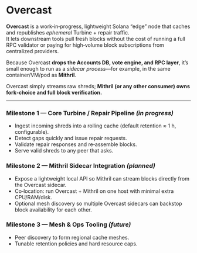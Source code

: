 # Overcast

**Overcast** is a work‑in‑progress, lightweight Solana “edge” node that caches and republishes *ephemeral* Turbine + repair traffic.  
It lets downstream tools pull fresh blocks without the cost of running a full RPC validator or paying for high‑volume block subscriptions from centralized providers.

Because Overcast **drops the Accounts DB, vote engine, and RPC layer**, it’s small enough to run as a *sidecar process*—for example, in the same container/VM/pod as **Mithril**.  

Overcast simply streams raw shreds; **Mithril (or any other consumer) owns fork‑choice and full block verification.**

---

### Milestone 1 — Core Turbine / Repair Pipeline *(in progress)*
* Ingest incoming shreds into a rolling cache (default retention ≈ 1 h, configurable).  
* Detect gaps quickly and issue repair requests.  
* Validate repair responses and re‑assemble blocks.  
* Serve valid shreds to any peer that asks.

### Milestone 2 — Mithril Sidecar Integration *(planned)*
* Expose a lightweight local API so Mithril can stream blocks directly from the Overcast sidecar.  
* Co‑location: run Overcast + Mithril on one host with minimal extra CPU/RAM/disk.  
* Optional mesh discovery so multiple Overcast sidecars can backstop block availability for each other.

### Milestone 3 — Mesh & Ops Tooling *(future)*
* Peer discovery to form regional cache meshes.  
* Tunable retention policies and hard resource caps.  




